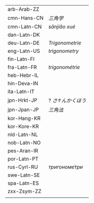 | | |
|-|-|
| arb-Arab-ZZ |  |
| cmn-Hans-CN | _三角学_ |
| cmn-Latn-CN | _sānjiǎo xué_ |
| dan-Latn-DK |  |
| deu-Latn-DE | _Trigonometrie_ |
| eng-Latn-US | _trigonometry_ |
| fin-Latn-FI |  |
| fra-Latn-FR | _trigonométrie_ |
| heb-Hebr-IL |  |
| hin-Deva-IN |  |
| ita-Latn-IT |  |
| jpn-Hrkt-JP | ? _さ↑んかくほう_ |
| jpn-Jpan-JP | _三角法_ |
| kor-Hang-KR |  |
| kor-Kore-KR |  |
| nld-Latn-NL |  |
| nob-Latn-NO |  |
| pes-Aran-IR |  |
| por-Latn-PT |  |
| rus-Cyrl-RU | _тригономе́три_ |
| swe-Latn-SE |  |
| spa-Latn-ES |  |
| zxx-Zsym-ZZ |  |
|  |  |
